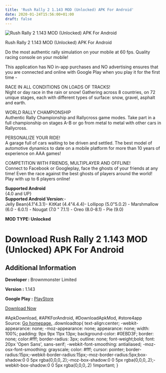```yaml
---
title: 'Rush Rally 2 1.143 MOD (Unlocked) APK For Android'
date: 2020-01-24T15:56:00+01:00
draft: false
---
```


![Rush Rally 2 1.143 MOD (Unlocked) APK For Android](https://i0.wp.com/apkhome.net/wp-content/uploads/2020/01/Rush-Rally-2-1.143-MOD-Unlocked.png "Rush Rally 2 1.143 MOD (Unlocked) APK For Android")

  

Rush Rally 2 1.143 MOD (Unlocked) APK For Android

Do the most authentic rally simulation on your mobile at 60 fps. Quality racing console on your mobile!

This application has NO in-app purchases and NO advertising ensures that you are connected and online with Google Play when you play it for the first time -

RACE IN ALL CONDITIONS ON LOADS OF TRACKS!  
Night or day race in the rain or snow! Gathering across 8 countries, on 72 unique stages, each with different types of surface: snow, gravel, asphalt and earth.

WORLD RALLY CHAMPIONSHIP  
Authentic Rally Championship and Rallycross game modes. Take part in a full championship on stages A-B or go from metal to metal with other cars in Rallycross.

PERSONALIZE YOUR RIDE!  
A garage full of cars waiting to be driven and settled. The best model of automotive dynamics to date on a mobile platform for more than 10 years of experience on AAA games!

COMPETITION WITH FRIENDS, MULTIPLAYER AND OFFLINE!  
Connect to Facebook or Googleplay, face the ghosts of your friends at any time! Even the race against the best ghosts of players around the world! Play with up to 6 players online!

**Supported Android**  
{4.0 and UP}  
**Supported Android Version**:-  
Jelly Bean(4.1"4.3.1)- KitKat (4.4"4.4.4)- Lollipop (5.0"5.0.2) - Marshmallow (6.0 - 6.0.1) - Nougat (7.0 " 7.1.1) - Oreo (8.0-8.1) - Pie (9.0)

**MOD TYPE: Unlocked**

Download Rush Rally 2 1.143 MOD (Unlocked) APK For Android
==========================================================

Additional Information
----------------------

**Developer :** Brownmonster Limited

**Version :** 1.143

**Google Play :** [PlayStore](https://play.google.com/store/apps/details?id=brownmonster.app.game.rushrally2)

  

[Download Now](https://store4app.co/post/rush-rally-2-1-143-mod-unlocked-apk-for-android_1579877614)

  
#ApkDownload, #APKForAndroid, #DownloadApkMod, #store4app  
Source: [Go homepage.](https://store4app.co/post/rush-rally-2-1-143-mod-unlocked-apk-for-android_1579877614) .downloadtop{ text-align:center; -webkit-appearance: none; -moz-appearance: none; appearance: none; width: 100%; padding: 9px 9px 11px 13px; background-color: #0EBD3F; border: none; color:#fff; border-radius: 3px; outline: none; font-weight;bold; font: 20px 'Open Sans', sans-serif; -webkit-font-smoothing: antialiased; -moz-osx-font-smoothing: grayscale; color: #fff; cursor: pointer; border-radius:15px;-webkit-border-radius:15px;-moz-border-radius:5px;box-shadow:0 0 5px rgba(0,0,0,.2);-moz-box-shadow:0 0 5px rgba(0,0,0,.2);-webkit-box-shadow:0 0 5px rgba(0,0,0,.2) !important; }